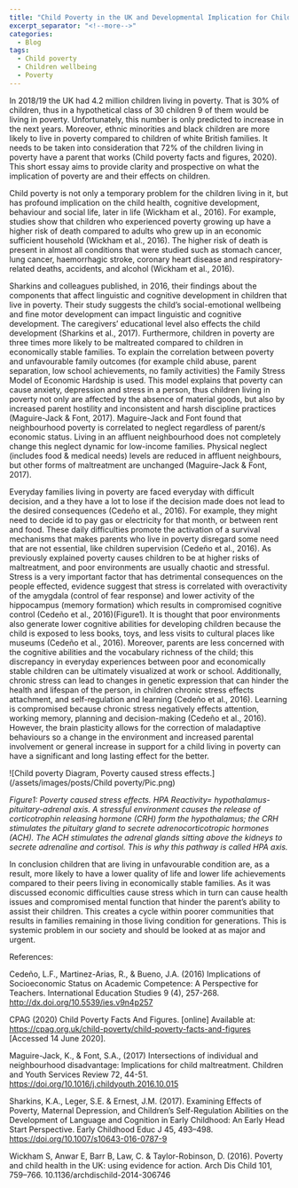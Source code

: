 ```yaml
---
title: "Child Poverty in the UK and Developmental Implication for Children"
excerpt_separator: "<!--more-->"
categories:
  - Blog
tags:
  - Child poverty
  - Children wellbeing
  - Poverty
---
```


In 2018/19 the UK had 4.2 million children living in poverty. That is 30% of children, thus in a hypothetical class of 30 children 9 of them would be living in poverty. Unfortunately, this number is only predicted to increase in the next years. Moreover, ethnic minorities and black children are more likely to live in poverty compared to children of white British families. It needs to be taken into consideration that 72% of the children living in poverty have a parent that works (Child poverty facts and figures, 2020). This short essay aims to provide clarity and prospective on what the implication of poverty are and their effects on children. 

Child poverty is not only a temporary problem for the children living in it, but has profound implication on the child health, cognitive development, behaviour and social life, later in life (Wickham et al., 2016). For example, studies show that children who experienced poverty growing up have a higher risk of death compared to adults who grew up in an economic sufficient household (Wickham et al., 2016). The higher risk of death is present in almost all conditions that were studied such as stomach cancer, lung cancer, haemorrhagic stroke, coronary heart disease and respiratory-related deaths, accidents, and alcohol (Wickham et al., 2016). 

Sharkins and colleagues published, in 2016, their findings about the components that affect linguistic and cognitive development in children that live in poverty. Their study suggests the child’s social-emotional wellbeing and fine motor development can impact linguistic and cognitive development. The caregivers’ educational level also effects the child development (Sharkins et al., 2017). Furthermore, children in poverty are three times more likely to be maltreated compared to children in economically stable families. To explain the correlation between poverty and unfavourable family outcomes (for example child abuse, parent separation, low school achievements, no family activities) the Family Stress Model of Economic Hardship is used. This model explains that poverty can cause anxiety, depression and stress in a person, thus children living in poverty not only are affected by the absence of material goods, but also by increased parent hostility and inconsistent and harsh discipline practices (Maguire-Jack & Font, 2017). Maguire-Jack and Font found that neighbourhood poverty is correlated to neglect regardless of parent/s economic status. Living in an affluent neighbourhood does not completely change this neglect dynamic for low-income families. Physical neglect (includes food & medical needs) levels are reduced in affluent neighbours, but other forms of maltreatment are unchanged (Maguire-Jack & Font, 2017). 
  
Everyday families living in poverty are faced everyday with difficult decision, and a they have a lot to lose if the decision made does not lead to the desired consequences (Cedeño et al., 2016). For example, they might need to decide id to pay gas or electricity for that month, or between rent and food. These daily difficulties promote the activation of a survival mechanisms that makes parents who live in poverty disregard some need that are not essential, like children supervision (Cedeño et al., 2016). As previously explained poverty causes children to be at higher risks of maltreatment, and poor environments are usually chaotic and stressful. Stress is a very important factor that has detrimental consequences on the people effected, evidence suggest that stress is correlated with overactivity of the amygdala (control of fear response) and lower activity of the hippocampus (memory formation) which results in compromised cognitive control (Cedeño et al., 2016)(Figure1). It is thought that poor environments also generate lower cognitive abilities for developing children because the child is exposed to less books, toys, and less visits to cultural places like museums (Cedeño et al., 2016). Moreover, parents are less concerned with the cognitive abilities and the vocabulary richness of the child; this discrepancy in everyday experiences between poor and economically stable children can be ultimately visualized at work or school. Additionally, chronic stress can lead to changes in genetic expression that can hinder the health and lifespan of the person, in children chronic stress effects attachment, and self-regulation and learning (Cedeño et al., 2016). Learning is compromised because chronic stress negatively effects attention, working memory, planning and decision-making (Cedeño et al., 2016). However, the brain plasticity allows for the correction of maladaptive behaviours so a change in the environment and increased parental involvement or general increase in support for a child living in poverty can have a significant and long lasting effect for the better. 

![Child poverty Diagram, Poverty caused stress effects.](/assets/images/posts/Child poverty/Pic.png)

*Figure1: Poverty caused stress effects. HPA Reactivity= hypothalamus-pituitary-adrenal axis. A stressful environment causes the release of corticotrophin releasing hormone (CRH) form the hypothalamus; the CRH stimulates the pituitary gland to secrete adrenocorticotropic hormones (ACH). The ACH stimulates the adrenal glands sitting above the kidneys to secrete adrenaline and cortisol. This is why this pathway is called HPA axis.* 


In conclusion children that are living in unfavourable condition are, as a result, more likely to have a lower quality of life and lower life achievements compared to their peers living in economically stable families. As it was discussed economic difficulties cause stress which in turn can cause health issues and compromised mental function that hinder the parent’s ability to assist their children. This creates a cycle within poorer communities that results in families remaining in those living condition for generations. This is systemic problem in our society and should be looked at as major and urgent.


References:

Cedeño, L.F., Martinez-Arias, R., & Bueno, J.A. (2016) Implications of Socioeconomic Status on Academic Competence:  A Perspective for Teachers. International Education Studies 9 (4), 257-268. http://dx.doi.org/10.5539/ies.v9n4p257

CPAG (2020) Child Poverty Facts And Figures. [online] Available at: https://cpag.org.uk/child-poverty/child-poverty-facts-and-figures  [Accessed 14 June 2020].

Maguire-Jack, K., & Font, S.A., (2017) Intersections of individual and neighbourhood disadvantage: Implications for child maltreatment. Children and Youth Services Review 72, 44-51. https://doi.org/10.1016/j.childyouth.2016.10.015

Sharkins, K.A., Leger, S.E. & Ernest, J.M. (2017). Examining Effects of Poverty, Maternal Depression, and Children’s Self-Regulation Abilities on the Development of Language and Cognition in Early Childhood: An Early Head Start Perspective. Early Childhood Educ J 45, 493–498. https://doi.org/10.1007/s10643-016-0787-9

Wickham S, Anwar E, Barr B, Law, C. & Taylor-Robinson, D. (2016). Poverty and child health in the UK: using evidence for action. Arch Dis Child 101, 759–766. 10.1136/archdischild-2014-306746
